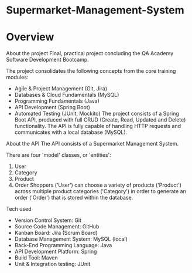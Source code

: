 # Supermarket-Management-System

# Overview
About the project
Final, practical project concluding the QA Academy Software Development Bootcamp.

The project consolidates the following concepts from the core training modules:

* Agile & Project Management (Git, Jira)
* Databases & Cloud Fundamentals (MySQL)
* Programming Fundamentals (Java)
* API Development (Spring Boot)
* Automated Testing (JUnit, Mockito)
The project consists of a Spring Boot API, produced with full CRUD (Create, Read, Updated and Delete) functionality. The API is fully capable of handling HTTP requests and communicates with a local database (MySQL).

About the API
The API consists of a Supermarket Management System.

There are four 'model' classes, or 'entities':

1. User
2. Category
3. Product
4. Order
Shoppers ('User') can choose a variety of products ('Product') across multiple product categories ('Category') in order to generate an order ('Order') that is stored within the database.

Tech used
* Version Control System: Git
* Source Code Management: GitHub
* Kanban Board: Jira (Scrum Board)
* Database Management System: MySQL (local)
* Back-End Programming Language: Java
* API Development Platform: Spring
* Build Tool: Maven
* Unit & Integration testing: JUnit

